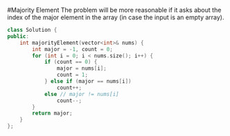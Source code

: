 #Majority Element
The problem will be more reasonable if it asks about the index of the major element in the array (in case the input is an empty array).
```C++
class Solution {
public:
    int majorityElement(vector<int>& nums) {
        int major = -1, count = 0;
        for (int i = 0; i < nums.size(); i++) {
            if (count == 0) {
                major = nums[i];
                count = 1;
            } else if (major == nums[i])
                count++;
            else // major != nums[i]
                count--;
        }
        return major;
    }
};
```
